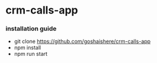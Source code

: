 # crm-calls-app

### installation guide

 + git clone https://github.com/goshaishere/crm-calls-app
 + npm install
 + npm run start
